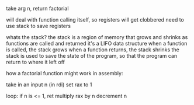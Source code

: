 take arg n, return factorial

will deal with function calling itself, so registers will get clobbered
need to use stack to save registers

whats the stack?
the stack is a region of memory that grows and shrinks as functions are called and returned
it's a LIFO data structure
when a function is called, the stack grows
when a function returns, the stack shrinks
the stack is used to save the state of the program, so that the program can return to where it left off

how a factorial function might work in assembly:

take in an input n (in rdi)
set rax to 1

loop:
if n is <= 1, ret
multiply rax by n
decrement n
